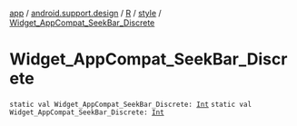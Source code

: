 [app](../../../index.md) / [android.support.design](../../index.md) / [R](../index.md) / [style](index.md) / [Widget_AppCompat_SeekBar_Discrete](./-widget_-app-compat_-seek-bar_-discrete.md)

# Widget_AppCompat_SeekBar_Discrete

`static val Widget_AppCompat_SeekBar_Discrete: `[`Int`](https://kotlinlang.org/api/latest/jvm/stdlib/kotlin/-int/index.html)
`static val Widget_AppCompat_SeekBar_Discrete: `[`Int`](https://kotlinlang.org/api/latest/jvm/stdlib/kotlin/-int/index.html)